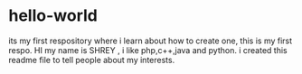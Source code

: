 # hello-world
its my first respository where i learn about how to create one, this is my first respo.
HI my name is SHREY , i like php,c++,java and python.
i created this readme file to tell people about my interests.
